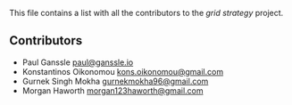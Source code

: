 This file contains a list with all the contributors to the *grid strategy* project.

Contributors
------------

- Paul Ganssle <paul@ganssle.io>
- Konstantinos Oikonomou <kons.oikonomou@gmail.com>
- Gurnek Singh Mokha <gurnekmokha96@gmail.com>
- Morgan Haworth <morgan123haworth@gmail.com>
